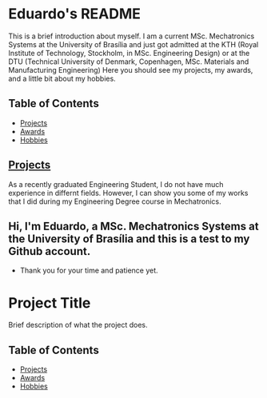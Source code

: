 # Eduardo's README

This is a brief introduction about myself. I am a current MSc. Mechatronics Systems at the University of Brasília and just got admitted at the KTH (Royal Institute of Technology, Stockholm, in MSc. Engineering Design) or at the DTU (Technical University of Denmark, Copenhagen, MSc. Materials and Manufacturing Engineering) Here you should see my projects, my awards, and a little bit about my hobbies.

## Table of Contents

- [Projects](#proj)
- [Awards](#awa)
- [Hobbies](#hobs)

## [Projects](#proj)

As a recently graduated Engineering Student, I do not have much experience in differnt fields. However, I can show you some of my works that I did during my Engineering Degree course in Mechatronics.

## Hi, I'm Eduardo, a MSc. Mechatronics Systems at the University of Brasília and this is a test to my Github account.

* Thank you for your time and patience yet.


# Project Title

Brief description of what the project does.

## Table of Contents

- [Projects](#proj)
- [Awards](#awa)
- [Hobbies](#hobs)
